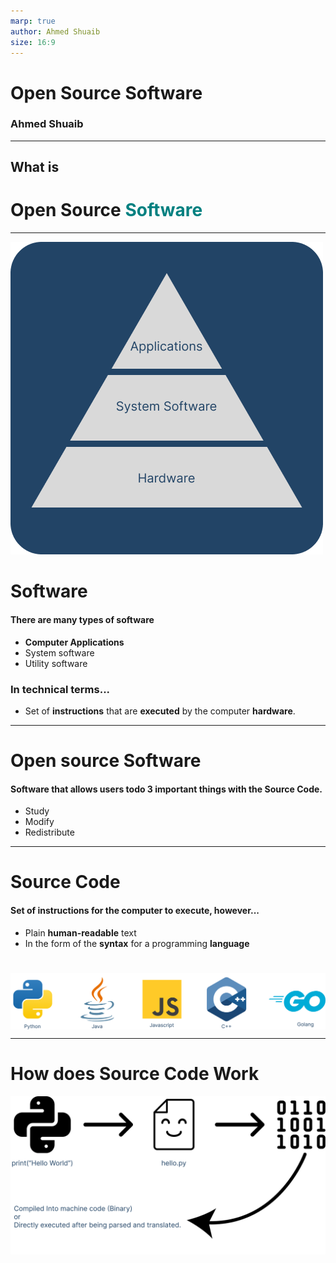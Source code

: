 ```yaml
---
marp: true
author: Ahmed Shuaib
size: 16:9
---
```

<style>
@import 'https://cdn.jsdelivr.net/npm/@fortawesome/fontawesome-free@6.1.2/css/all.min.css';
img[alt~="center"] {
  display: block;
  margin: 0 auto;
}
img { background-color: transparent!important }
</style>


<!-- transition: swap 1s -->
# Open Source Software
### Ahmed Shuaib

---
<!-- transition: melt 1s -->

## What is
# Open Source <span style="color: #008080">Software</span>

---
<!-- backgroundColor: #008080 -->
<!-- _color: #FFFFFF -->
![bg right height:70%](assets/layers.png)
# Software
#### There are many types of software
- __Computer Applications__
- System software
- Utility software
### In technical terms...
- Set of __instructions__ that are __executed__ by the computer __hardware__.

---
<!-- transition: swap 1s -->
<!-- backgroundColor: #FFFFFF -->
<!-- _color: #224466 -->
# Open source Software
#### Software that allows users todo __3__ important things with the __Source Code__.
- Study
- Modify
- Redistribute

---

# Source Code
#### Set of instructions for the computer to execute, however...
- Plain __human-readable__ text
- In the form of the __syntax__ for a programming __language__
#
![center](assets/languages.png)

---

# How does Source Code Work
![center](assets/diagram.png)
